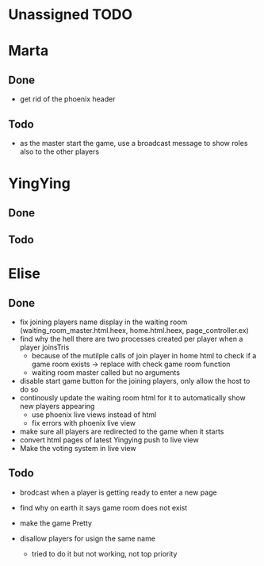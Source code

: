 # Unassigned TODO

# Marta
## Done
- get rid of the phoenix header

## Todo
- as the master start the game, use a broadcast message to show roles also to the other players

# YingYing
## Done
## Todo

# Elise
## Done
- fix joining players name display in the waiting room (waiting_room_master.html.heex, home.html.heex, page_controller.ex)
- find why the hell there are two processes created per player when a player joinsTris
    - because of the mutilple calls of join player in home html to check if a game room exists -> replace with check game room function
    - waiting room master called but no arguments
- disable start game button for the joining players, only allow the host to do so
- continously update the waiting room html for it to automatically show new players appearing
    - use phoenix live views instead of html
    - fix errors with phoenix live view
- make sure all players are redirected to the game when it starts
- convert html pages of latest Yingying push to live view
- Make the voting system in live view



## Todo
- brodcast when a player is getting ready to enter a new page

- find why on earth it says game room does not exist
- make the game Pretty
- disallow players for usign the same name
    - tried to do it but not working, not top priority
